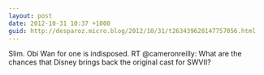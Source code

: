 ```yaml
---
layout: post
date: 2012-10-31 10:37 +1000
guid: http://desparoz.micro.blog/2012/10/31/t263439628147757056.html
---
```

Slim. Obi Wan for one is indisposed. RT @cameronreilly: What are the chances that Disney brings back the original cast for SWVII?
